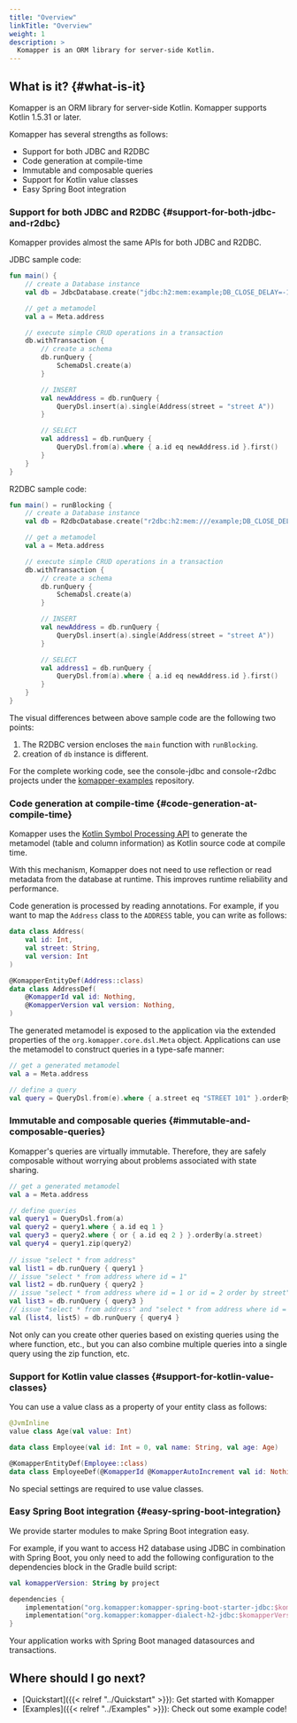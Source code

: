 ```yaml
---
title: "Overview"
linkTitle: "Overview"
weight: 1
description: >
  Komapper is an ORM library for server-side Kotlin.
---
```


## What is it? {#what-is-it}

Komapper is an ORM library for server-side Kotlin.
Komapper supports Kotlin 1.5.31 or later.

Komapper has several strengths as follows:

- Support for both JDBC and R2DBC
- Code generation at compile-time
- Immutable and composable queries
- Support for Kotlin value classes
- Easy Spring Boot integration

### Support for both JDBC and R2DBC {#support-for-both-jdbc-and-r2dbc}

Komapper provides almost the same APIs for both JDBC and R2DBC.

JDBC sample code:

```kotlin
fun main() {
    // create a Database instance
    val db = JdbcDatabase.create("jdbc:h2:mem:example;DB_CLOSE_DELAY=-1")

    // get a metamodel
    val a = Meta.address

    // execute simple CRUD operations in a transaction
    db.withTransaction {
        // create a schema
        db.runQuery {
            SchemaDsl.create(a)
        }

        // INSERT
        val newAddress = db.runQuery {
            QueryDsl.insert(a).single(Address(street = "street A"))
        }

        // SELECT
        val address1 = db.runQuery {
            QueryDsl.from(a).where { a.id eq newAddress.id }.first()
        }
    }
}
```

R2DBC sample code:

```kotlin
fun main() = runBlocking {
    // create a Database instance
    val db = R2dbcDatabase.create("r2dbc:h2:mem:///example;DB_CLOSE_DELAY=-1")

    // get a metamodel
    val a = Meta.address

    // execute simple CRUD operations in a transaction
    db.withTransaction {
        // create a schema
        db.runQuery {
            SchemaDsl.create(a)
        }

        // INSERT
        val newAddress = db.runQuery {
            QueryDsl.insert(a).single(Address(street = "street A"))
        }

        // SELECT
        val address1 = db.runQuery {
            QueryDsl.from(a).where { a.id eq newAddress.id }.first()
        }
    }
}
```

The visual differences between above sample code are the following two points:

1. The R2DBC version encloses the `main` function with `runBlocking`.
2. creation of `db` instance is different.

For the complete working code, see the console-jdbc and console-r2dbc projects under the
[komapper-examples](https://github.com/komapper/komapper-examples) repository.

### Code generation at compile-time {#code-generation-at-compile-time}

Komapper uses the [Kotlin Symbol Processing API](https://github.com/google/ksp) to generate
the metamodel (table and column information) as Kotlin source code at compile time.

With this mechanism, Komapper does not need to use reflection or read metadata from the database at runtime.
This improves runtime reliability and performance.

Code generation is processed by reading annotations.
For example, if you want to map the `Address` class to the `ADDRESS` table, you can write as follows:

```kotlin
data class Address(
    val id: Int,
    val street: String,
    val version: Int
)

@KomapperEntityDef(Address::class)
data class AddressDef(
    @KomapperId val id: Nothing,
    @KomapperVersion val version: Nothing,
)
```

The generated metamodel is exposed to the application via
the extended properties of the `org.komapper.core.dsl.Meta` object.
Applications can use the metamodel to construct queries in a type-safe manner:

```kotlin
// get a generated metamodel
val a = Meta.address

// define a query
val query = QueryDsl.from(e).where { a.street eq "STREET 101" }.orderBy(a.id)
```

### Immutable and composable queries {#immutable-and-composable-queries}

Komapper's queries are virtually immutable.
Therefore, they are safely composable without worrying about problems associated with state sharing.

```kotlin
// get a generated metamodel
val a = Meta.address

// define queries
val query1 = QueryDsl.from(a)
val query2 = query1.where { a.id eq 1 }
val query3 = query2.where { or { a.id eq 2 } }.orderBy(a.street)
val query4 = query1.zip(query2)
    
// issue "select * from address"
val list1 = db.runQuery { query1 }
// issue "select * from address where id = 1"
val list2 = db.runQuery { query2 }
// issue "select * from address where id = 1 or id = 2 order by street"
val list3 = db.runQuery { query3 }
// issue "select * from address" and "select * from address where id = 1"
val (list4, list5) = db.runQuery { query4 }
```

Not only can you create other queries based on existing queries using the where function, etc.,
but you can also combine multiple queries into a single query using the zip function, etc.

### Support for Kotlin value classes {#support-for-kotlin-value-classes}

You can use a value class as a property of your entity class as follows:

```kotlin
@JvmInline
value class Age(val value: Int)

data class Employee(val id: Int = 0, val name: String, val age: Age)

@KomapperEntityDef(Employee::class)
data class EmployeeDef(@KomapperId @KomapperAutoIncrement val id: Nothing)
```

No special settings are required to use value classes.

### Easy Spring Boot integration {#easy-spring-boot-integration}

We provide starter modules to make Spring Boot integration easy.

For example, if you want to access H2 database using JDBC in combination with Spring Boot, 
you only need to add the following configuration to the dependencies block in the Gradle build script:

```kotlin
val komapperVersion: String by project

dependencies {
    implementation("org.komapper:komapper-spring-boot-starter-jdbc:$komapperVersion")
    implementation("org.komapper:komapper-dialect-h2-jdbc:$komapperVersion")
}
```

Your application works with Spring Boot managed datasources and transactions.

## Where should I go next?

* [Quickstart]({{< relref "../Quickstart" >}}): Get started with Komapper
* [Examples]({{< relref "../Examples" >}}): Check out some example code!

